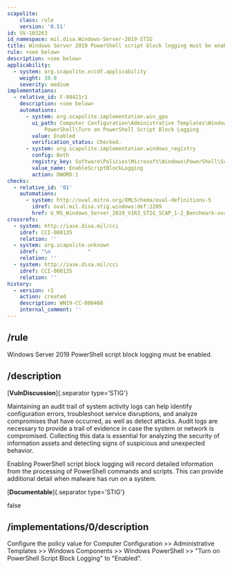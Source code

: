 ```yaml
---
scapolite:
    class: rule
    version: '0.51'
id: SV-103263
id_namespace: mil.disa.Windows-Server-2019-STIG
title: Windows Server 2019 PowerShell script block logging must be enabled.
rule: <see below>
description: <see below>
applicability:
  - system: org.scapolite.xccdf.applicability
    weight: 10.0
    severity: medium
implementations:
  - relative_id: F-99421r1
    description: <see below>
    automations:
      - system: org.scapolite.implementation.win_gpo
        ui_path: Computer Configuration\Administrative Templates\Windows Components\Windows
            PowerShell\Turn on PowerShell Script Block Logging
        value: Enabled
        verification_status: Checked.
      - system: org.scapolite.implementation.windows_registry
        config: Both
        registry_key: Software\Policies\Microsoft\Windows\PowerShell\ScriptBlockLogging
        value_name: EnableScriptBlockLogging
        action: DWORD:1
checks:
  - relative_id: '01'
    automations:
      - system: http://oval.mitre.org/XMLSchema/oval-definitions-5
        idref: oval:mil.disa.stig.windows:def:2209
        href: U_MS_Windows_Server_2019_V1R3_STIG_SCAP_1-2_Benchmark-oval.xml
crossrefs:
  - system: http://iase.disa.mil/cci
    idref: CCI-000135
    relation: ''
  - system: org.scapolite.unknown
    idref: "\n            "
    relation: ''
  - system: http://iase.disa.mil/cci
    idref: CCI-000135
    relation: ''
history:
  - version: r2
    action: created
    description: WN19-CC-000460
    internal_comment: ''
---
```



## /rule

Windows Server 2019 PowerShell script block logging must be enabled.

## /description

[**VulnDiscussion**]{.separator type='STIG'}

Maintaining an audit trail of system activity logs can help identify configuration errors, troubleshoot service disruptions, and analyze compromises that have occurred, as well as detect attacks. Audit logs are necessary to provide a trail of evidence in case the system or network is compromised. Collecting this data is essential for analyzing the security of information assets and detecting signs of suspicious and unexpected behavior.

Enabling PowerShell script block logging will record detailed information from the processing of PowerShell commands and scripts. This can provide additional detail when malware has run on a system.

[**Documentable**]{.separator type='STIG'}

false

## /implementations/0/description

Configure the policy value for Computer Configuration >> Administrative Templates >> Windows Components >> Windows PowerShell >> "Turn on PowerShell Script Block Logging" to "Enabled".
